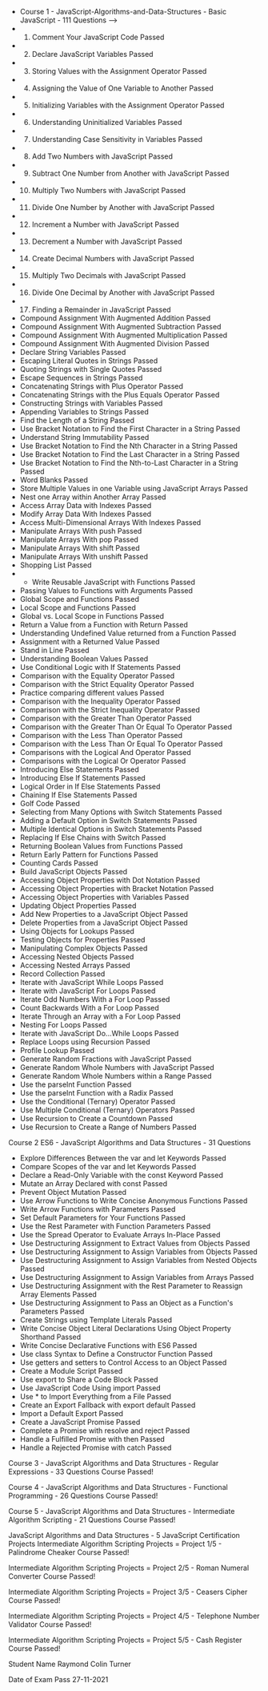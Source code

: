 * Course 1 - JavaScript-Algorithms-and-Data-Structures - Basic JavaScript - 111 Questions -->
* 1. Comment Your JavaScript Code
Passed
* 2. Declare JavaScript Variables
Passed
* 3. Storing Values with the Assignment Operator
Passed
* 4. Assigning the Value of One Variable to Another
Passed
* 5. Initializing Variables with the Assignment Operator
Passed
* 6. Understanding Uninitialized Variables
Passed
* 7. Understanding Case Sensitivity in Variables
Passed
* 8. Add Two Numbers with JavaScript
Passed
* 9. Subtract One Number from Another with JavaScript
Passed
* 10. Multiply Two Numbers with JavaScript
Passed
* 11. Divide One Number by Another with JavaScript
Passed
* 12. Increment a Number with JavaScript
Passed
* 13. Decrement a Number with JavaScript
Passed
* 14. Create Decimal Numbers with JavaScript
Passed
* 15. Multiply Two Decimals with JavaScript
Passed
* 16. Divide One Decimal by Another with JavaScript
Passed
* 17. Finding a Remainder in JavaScript
Passed
* Compound Assignment With Augmented Addition
Passed
* Compound Assignment With Augmented Subtraction
Passed
* Compound Assignment With Augmented Multiplication
Passed
* Compound Assignment With Augmented Division
Passed
* Declare String Variables
Passed
* Escaping Literal Quotes in Strings
Passed
* Quoting Strings with Single Quotes
Passed
* Escape Sequences in Strings
Passed
* Concatenating Strings with Plus Operator
Passed
* Concatenating Strings with the Plus Equals Operator
Passed
* Constructing Strings with Variables
Passed
* Appending Variables to Strings
Passed
* Find the Length of a String
Passed
* Use Bracket Notation to Find the First Character in a String
Passed
* Understand String Immutability
Passed
* Use Bracket Notation to Find the Nth Character in a String
Passed
* Use Bracket Notation to Find the Last Character in a String
Passed
* Use Bracket Notation to Find the Nth-to-Last Character in a String
Passed
* Word Blanks
Passed
* Store Multiple Values in one Variable using JavaScript Arrays
Passed
* Nest one Array within Another Array
Passed
* Access Array Data with Indexes
Passed
* Modify Array Data With Indexes
Passed
* Access Multi-Dimensional Arrays With Indexes
Passed
* Manipulate Arrays With push
Passed
* Manipulate Arrays With pop
Passed
* Manipulate Arrays With shift
Passed
* Manipulate Arrays With unshift
Passed
* Shopping List
Passed
* * Write Reusable JavaScript with Functions
Passed
* Passing Values to Functions with Arguments
Passed
* Global Scope and Functions
Passed
* Local Scope and Functions
Passed
* Global vs. Local Scope in Functions
Passed
* Return a Value from a Function with Return
Passed
* Understanding Undefined Value returned from a Function
Passed
* Assignment with a Returned Value
Passed
* Stand in Line
Passed
* Understanding Boolean Values
Passed
* Use Conditional Logic with If Statements
Passed
* Comparison with the Equality Operator
Passed
* Comparison with the Strict Equality Operator
Passed
* Practice comparing different values
Passed
* Comparison with the Inequality Operator
Passed
* Comparison with the Strict Inequality Operator
Passed
* Comparison with the Greater Than Operator
Passed
* Comparison with the Greater Than Or Equal To Operator
Passed
* Comparison with the Less Than Operator
Passed
* Comparison with the Less Than Or Equal To Operator
Passed
* Comparisons with the Logical And Operator
Passed
* Comparisons with the Logical Or Operator
Passed
* Introducing Else Statements
Passed
* Introducing Else If Statements
Passed
* Logical Order in If Else Statements
Passed
* Chaining If Else Statements
Passed
* Golf Code
Passed
* Selecting from Many Options with Switch Statements
Passed
* Adding a Default Option in Switch Statements
Passed
* Multiple Identical Options in Switch Statements
Passed
* Replacing If Else Chains with Switch
Passed
* Returning Boolean Values from Functions
Passed
* Return Early Pattern for Functions
Passed
* Counting Cards
Passed
* Build JavaScript Objects
Passed
* Accessing Object Properties with Dot Notation
Passed
* Accessing Object Properties with Bracket Notation
Passed
* Accessing Object Properties with Variables
Passed
* Updating Object Properties
Passed
* Add New Properties to a JavaScript Object
Passed
* Delete Properties from a JavaScript Object
Passed
* Using Objects for Lookups
Passed
* Testing Objects for Properties
Passed
* Manipulating Complex Objects
Passed
* Accessing Nested Objects
Passed
* Accessing Nested Arrays
Passed
* Record Collection
Passed
* Iterate with JavaScript While Loops
Passed
* Iterate with JavaScript For Loops
Passed
* Iterate Odd Numbers With a For Loop
Passed
* Count Backwards With a For Loop
Passed
* Iterate Through an Array with a For Loop
Passed
* Nesting For Loops
Passed
* Iterate with JavaScript Do...While Loops
Passed
* Replace Loops using Recursion
Passed
* Profile Lookup
Passed
* Generate Random Fractions with JavaScript
Passed
* Generate Random Whole Numbers with JavaScript
Passed
* Generate Random Whole Numbers within a Range
Passed
* Use the parseInt Function
Passed
* Use the parseInt Function with a Radix
Passed
* Use the Conditional (Ternary) Operator
Passed
* Use Multiple Conditional (Ternary) Operators
Passed
* Use Recursion to Create a Countdown
Passed
* Use Recursion to Create a Range of Numbers
Passed

Course 2 ES6 - JavaScript Algorithms and Data Structures - 31 Questions
* Explore Differences Between the var and let Keywords
Passed
* Compare Scopes of the var and let Keywords
Passed
* Declare a Read-Only Variable with the const Keyword
Passed
* Mutate an Array Declared with const
Passed
* Prevent Object Mutation
Passed
* Use Arrow Functions to Write Concise Anonymous Functions
Passed
* Write Arrow Functions with Parameters
Passed
* Set Default Parameters for Your Functions
Passed
* Use the Rest Parameter with Function Parameters
Passed
* Use the Spread Operator to Evaluate Arrays In-Place
Passed
* Use Destructuring Assignment to Extract Values from Objects
Passed
* Use Destructuring Assignment to Assign Variables from Objects
Passed
* Use Destructuring Assignment to Assign Variables from Nested Objects
Passed
* Use Destructuring Assignment to Assign Variables from Arrays
Passed
* Use Destructuring Assignment with the Rest Parameter to Reassign Array Elements
Passed
* Use Destructuring Assignment to Pass an Object as a Function's Parameters
Passed
* Create Strings using Template Literals
Passed
* Write Concise Object Literal Declarations Using Object Property Shorthand
Passed
* Write Concise Declarative Functions with ES6
Passed
* Use class Syntax to Define a Constructor Function
Passed
* Use getters and setters to Control Access to an Object
Passed
* Create a Module Script
Passed
* Use export to Share a Code Block
Passed
* Use JavaScript Code Using import
Passed
* Use * to Import Everything from a File
Passed
* Create an Export Fallback with export default
Passed
* Import a Default Export
Passed
* Create a JavaScript Promise
Passed
* Complete a Promise with resolve and reject
Passed
* Handle a Fulfilled Promise with then
Passed
* Handle a Rejected Promise with catch
Passed

Course 3 - JavaScript Algorithms and Data Structures - Regular Expressions - 33 Questions
Course Passed!

Course 4 - JavaScript Algorithms and Data Structures - Functional Programming - 26 Questions
Course Passed!

Course 5 - JavaScript Algorithms and Data Structures - Intermediate Algorithm Scripting - 21 Questions
Course Passed!

JavaScript Algorithms and Data Structures - 5 JavaScript Certification Projects
Intermediate Algorithm Scripting Projects = Project 1/5 -  Palindrome Cheaker
Course Passed!

Intermediate Algorithm Scripting Projects = Project 2/5 -  Roman Numeral Converter
Course Passed!

Intermediate Algorithm Scripting Projects = Project 3/5 -  Ceasers Cipher
Course Passed!

Intermediate Algorithm Scripting Projects = Project 4/5 -  Telephone Number Validator
Course Passed!

Intermediate Algorithm Scripting Projects = Project 5/5 -  Cash Register
Course Passed!

Student Name
 Raymond Colin Turner

Date of Exam Pass
 27-11-2021